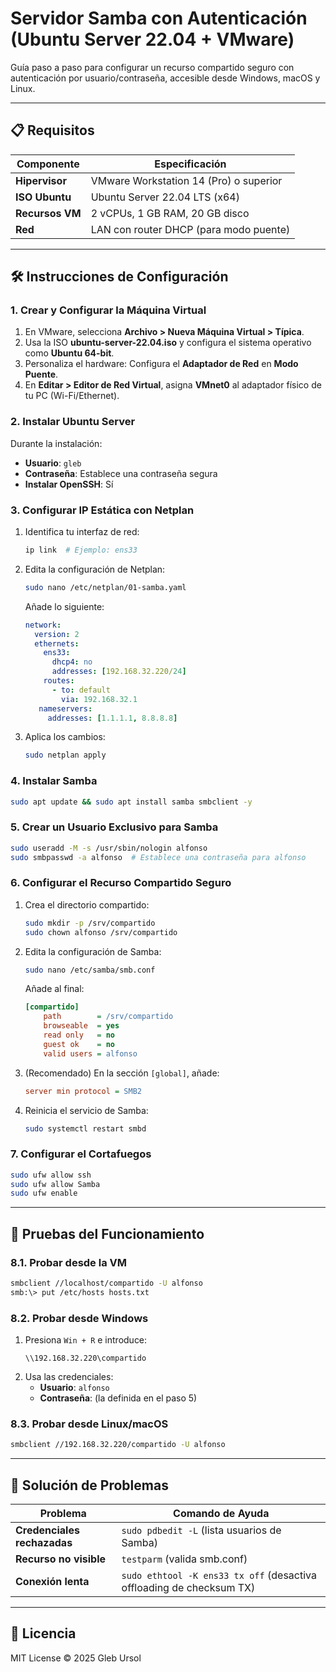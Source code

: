 # Servidor Samba con Autenticación (Ubuntu Server 22.04 + VMware)

Guía paso a paso para configurar un recurso compartido seguro con autenticación por usuario/contraseña, accesible desde Windows, macOS y Linux.

---

## 📋 Requisitos

| Componente | Especificación |
|------------|---------------|
| **Hipervisor** | VMware Workstation 14 (Pro) o superior |
| **ISO Ubuntu** | Ubuntu Server 22.04 LTS (x64) |
| **Recursos VM** | 2 vCPUs, 1 GB RAM, 20 GB disco |
| **Red** | LAN con router DHCP (para modo puente) |

---

## 🛠️ Instrucciones de Configuración

### 1. Crear y Configurar la Máquina Virtual
1. En VMware, selecciona **Archivo > Nueva Máquina Virtual > Típica**.
2. Usa la ISO **ubuntu-server-22.04.iso** y configura el sistema operativo como **Ubuntu 64-bit**.
3. Personaliza el hardware: Configura el **Adaptador de Red** en **Modo Puente**.
4. En **Editar > Editor de Red Virtual**, asigna **VMnet0** al adaptador físico de tu PC (Wi-Fi/Ethernet).

### 2. Instalar Ubuntu Server
Durante la instalación:
- **Usuario**: `gleb`
- **Contraseña**: Establece una contraseña segura
- **Instalar OpenSSH**: Sí

### 3. Configurar IP Estática con Netplan
1. Identifica tu interfaz de red:
   ```bash
   ip link  # Ejemplo: ens33
   ```
2. Edita la configuración de Netplan:
   ```bash
   sudo nano /etc/netplan/01-samba.yaml
   ```
   Añade lo siguiente:
   ```yaml
   network:
     version: 2
     ethernets:
       ens33:
         dhcp4: no
         addresses: [192.168.32.220/24]
       routes:                
         - to: default
           via: 192.168.32.1  
      nameservers:
        addresses: [1.1.1.1, 8.8.8.8]
   ```
3. Aplica los cambios:
   ```bash
   sudo netplan apply
   ```

### 4. Instalar Samba
```bash
sudo apt update && sudo apt install samba smbclient -y
```

### 5. Crear un Usuario Exclusivo para Samba
```bash
sudo useradd -M -s /usr/sbin/nologin alfonso
sudo smbpasswd -a alfonso  # Establece una contraseña para alfonso
```

### 6. Configurar el Recurso Compartido Seguro
1. Crea el directorio compartido:
   ```bash
   sudo mkdir -p /srv/compartido
   sudo chown alfonso /srv/compartido
   ```
2. Edita la configuración de Samba:
   ```bash
   sudo nano /etc/samba/smb.conf
   ```
   Añade al final:
   ```ini
   [compartido]
       path        = /srv/compartido
       browseable  = yes
       read only   = no
       guest ok    = no
       valid users = alfonso
   ```
3. (Recomendado) En la sección `[global]`, añade:
   ```ini
   server min protocol = SMB2
   ```
4. Reinicia el servicio de Samba:
   ```bash
   sudo systemctl restart smbd
   ```

### 7. Configurar el Cortafuegos
```bash
sudo ufw allow ssh
sudo ufw allow Samba
sudo ufw enable
```

---

## 🧪 Pruebas del Funcionamiento

### 8.1. Probar desde la VM
```bash
smbclient //localhost/compartido -U alfonso
smb:\> put /etc/hosts hosts.txt
```

### 8.2. Probar desde Windows
1. Presiona `Win + R` e introduce:
   ```
   \\192.168.32.220\compartido
   ```
2. Usa las credenciales:
   - **Usuario**: `alfonso`
   - **Contraseña**: (la definida en el paso 5)

### 8.3. Probar desde Linux/macOS
```bash
smbclient //192.168.32.220/compartido -U alfonso
```

---

## 🔧 Solución de Problemas

| Problema | Comando de Ayuda |
|----------|------------------|
| **Credenciales rechazadas** | `sudo pdbedit -L` (lista usuarios de Samba) |
| **Recurso no visible** | `testparm` (valida smb.conf) |
| **Conexión lenta** | `sudo ethtool -K ens33 tx off` (desactiva offloading de checksum TX) |

---

## 📜 Licencia
MIT License © 2025 Gleb Ursol
